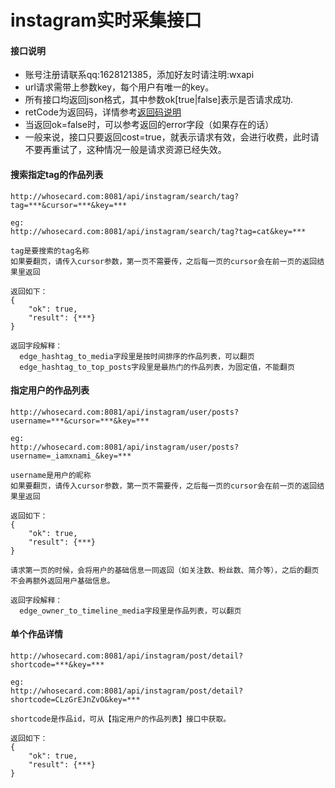 # instagram实时采集接口

#### 接口说明
* 账号注册请联系qq:1628121385，添加好友时请注明:wxapi
* url请求需带上参数key，每个用户有唯一的key。
* 所有接口均返回json格式，其中参数ok[true|false]表示是否请求成功.
* retCode为返回码，详情参考[返回码说明](https://github.com/iwoods100/wxapi-doc/blob/master/retcode.md)
* 当返回ok=false时，可以参考返回的error字段（如果存在的话）
* 一般来说，接口只要返回cost=true，就表示请求有效，会进行收费，此时请不要再重试了，这种情况一般是请求资源已经失效。

#### 搜索指定tag的作品列表
```
http://whosecard.com:8081/api/instagram/search/tag?tag=***&cursor=***&key=***

eg:
http://whosecard.com:8081/api/instagram/search/tag?tag=cat&key=***

tag是要搜索的tag名称
如果要翻页，请传入cursor参数，第一页不需要传，之后每一页的cursor会在前一页的返回结果里返回

返回如下：
{
	"ok": true,
	"result": {***}
}

返回字段解释：
  edge_hashtag_to_media字段里是按时间排序的作品列表，可以翻页
  edge_hashtag_to_top_posts字段里是最热门的作品列表，为固定值，不能翻页
```

#### 指定用户的作品列表
```
http://whosecard.com:8081/api/instagram/user/posts?username=***&cursor=***&key=***

eg:
http://whosecard.com:8081/api/instagram/user/posts?username=_iamxnami_&key=***

username是用户的昵称
如果要翻页，请传入cursor参数，第一页不需要传，之后每一页的cursor会在前一页的返回结果里返回

返回如下：
{
	"ok": true,
	"result": {***}
}

请求第一页的时候，会将用户的基础信息一同返回（如关注数、粉丝数、简介等），之后的翻页不会再额外返回用户基础信息。

返回字段解释：
  edge_owner_to_timeline_media字段里是作品列表，可以翻页
```

#### 单个作品详情
```
http://whosecard.com:8081/api/instagram/post/detail?shortcode=***&key=***

eg:
http://whosecard.com:8081/api/instagram/post/detail?shortcode=CLzGrEJnZvO&key=***

shortcode是作品id，可从【指定用户的作品列表】接口中获取。

返回如下：
{
	"ok": true,
	"result": {***}
}
```
